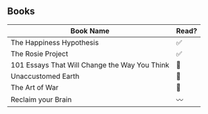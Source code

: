 ## Books

| Book Name  | Read? |
| ------------- | ------------- |
| The Happiness Hypothesis | ✅|
| The Rosie Project | ✅ |
| 101 Essays That Will Change the Way You Think  | 🔲 |
| Unaccustomed Earth  | 🔲  |
| The Art of War  | 🔲 |
| Reclaim your Brain  | 〰️ |
